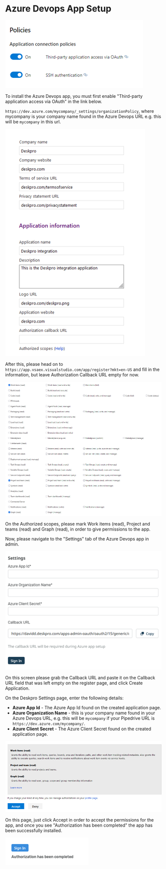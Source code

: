 # Azure Devops App Setup

[![](/docs/assets/setup/third_party_access.png)](/docs/assets/setup/third_party_access.png)

To install the Azure Devops app, you must first enable "Third-party application access via OAuth" in the link below.

`https://dev.azure.com/mycompany/_settings/organizationPolicy`, where mycompany is your company name found in the Azure Devops URL e.g. this will be `mycompany` in this url.

[![](/docs/assets/setup/empty_callback.png)](/docs/assets/setup/empty_callback.png)

After this, please head on to `https://app.vsaex.visualstudio.com/app/register?mkt=en-US` and fill in the information, but leave Authorization Callback URL empty for now.

[![](/docs/assets/setup/scopes.png)](/docs/assets/setup/scopes.png)

On the Authorized scopes, please mark Work items (read), Project and teams (read) and Graph (read), in order to give permissions to the app.

Now, please navigate to the "Settings" tab of the Azure Devops app in admin.

[![](/docs/assets/setup/admin_page.png)](/docs/assets/setup/admin_page.png)

On this screen please grab the Callback URL and paste it on the Callback URL field that was left empty on the register page, and click Create Application.

On the Deskpro Settings page, enter the following details:

- **Azure App Id** - The Azure App Id found on the created application page.
- **Azure Organization Name** - this is your company name found in your Azure Devops URL, e.g. this will be `mycompany` if your Pipedrive URL is `https://dev.azure.com/mycompany/`.
- **Azure Client Secret** - The Azure Client Secret found on the created application page.

[![](/docs/assets/setup/accept_page.png)](/docs/assets/setup/accept_page.png)

On this page, just click Accept in order to accept the permissions for the app, and once you see "Authorization has been completed" the app has been successfully installed.

[![](/docs/assets/setup/complete.png)](/docs/assets/setup/complete.png)

